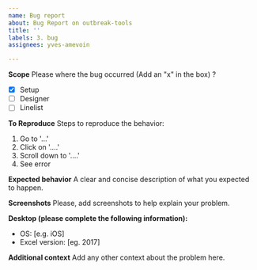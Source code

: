 ```yaml
---
name: Bug report
about: Bug Report on outbreak-tools
title: ''
labels: 3. bug
assignees: yves-amevoin

---
```


**Scope**
Please where the bug occurred (Add an "x" in the box) ?

- [x] Setup
- [ ] Designer
- [ ] Linelist

**To Reproduce**
Steps to reproduce the behavior:
1. Go to '...'
2. Click on '....'
3. Scroll down to '....'
4. See error

**Expected behavior**
A clear and concise description of what you expected to happen.

**Screenshots**
Please, add screenshots to help explain your problem.

**Desktop (please complete the following information):**
 - OS: [e.g. iOS]
 - Excel version: [eg. 2017]

**Additional context**
Add any other context about the problem here.
